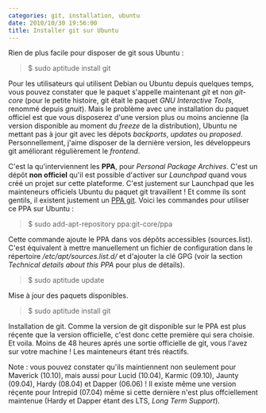 ```yaml
---
categories: git, installation, ubuntu
date: 2010/10/30 19:56:00
title: Installer git sur Ubuntu
---
```


Rien de plus facile pour disposer de git sous Ubuntu :

> $ sudo aptitude install git

Pour les utilisateurs qui utilisent Debian ou Ubuntu depuis quelques temps, vous pouvez constater que le paquet s'appelle maintenant *git* et non *git-core* (pour le petite histoire, git était le paquet *GNU Interactive Tools*, renommé depuis *gnuit*). Mais le problème avec une installation du paquet officiel est que vous disposerez d'une version plus ou moins ancienne (la version disponible au moment du *freeze* de la distribution), Ubuntu ne mettant pas à jour git avec les dépots *backports*, *updates* ou *proposed*. Personnellement, j'aime disposer de la dernière version, les développeurs git améliorant régulièrement le *frontend*.

C'est la qu'interviennent les **PPA**, pour *Personal Package Archives*. C'est un dépôt **non officiel** qu'il est possible d'activer sur *Launchpad* quand vous créé un projet sur cette plateforme. C'est justement sur Launchpad que les mainteneurs officiels Ubuntu du paquet git travaillent ! Et comme ils sont gentils, il existent justement un [PPA git](https://launchpad.net/~git-core/+archive/ppa). Voici les commandes pour utiliser ce PPA sur Ubuntu :

> $ sudo add-apt-repository ppa:git-core/ppa

Cette commande ajoute le PPA dans vos dépôts accessibles (sources.list). C'est équivalent à mettre manuellement un fichier de configuration dans le répertoire */etc/apt/sources.list.d/* et d'ajouter la clé GPG (voir la section *Technical details about this PPA* pour plus de détails).

> $ sudo aptitude update

Mise à jour des paquets disponibles.

> $ sudo aptitude install git

Installation de git. Comme la version de git disponible sur le PPA est plus réçente que la version officielle, c'est donc cette première qui sera choisie. Et voila. Moins de 48 heures aprés une sortie officielle de git, vous l'avez sur votre machine ! Les mainteneurs étant trés réactifs.

Note : vous pouvez constater qu'ils maintiennent non seulement pour Maverick (10.10), mais aussi pour Lucid (10.04), Karmic (09.10), Jaunty (09.04), Hardy (08.04) et Dapper (06.06) ! Il existe même une version réçente pour Intrepid (07.04) même si cette dernière n'est plus offciellement maintenue (Hardy et Dapper étant des LTS, *Long Term Support*).

